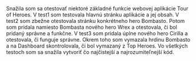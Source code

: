Snažila som sa otestovať niektoré základné funkcie webovej aplikácie Tour of Heroes.
V test1 som testovala hlavnú stránku aplikácie a jej obsah.
V test2 som zbežne otestovala stránku konkrétneho hero Bombasto. Potom som pridala namiesto Bombasta nového hero Wrex a otestovala, či bol pridaný správne a funkčne. 
V test3 som pridala úplne nového hero Cirilla a otestovala, či funguje správne. Okrem toho som vymazala hrdinu Bombasto a na Dashboard skontrolovala, či bol vymazaný z Top Heroes. 
Vo všetkých testoch som sa snažila vytvoriť čo najčistejší a najrozumiteľnejší kód. 

